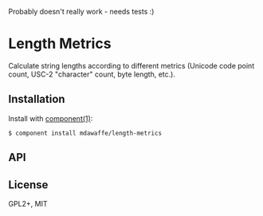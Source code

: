 Probably doesn't really work - needs tests :)

# Length Metrics

Calculate string lengths according to different metrics (Unicode code point count, USC-2 "character" count, byte length, etc.).

## Installation

Install with [component(1)](http://component.io):

	$ component install mdawaffe/length-metrics

## API



## License

  GPL2+, MIT

